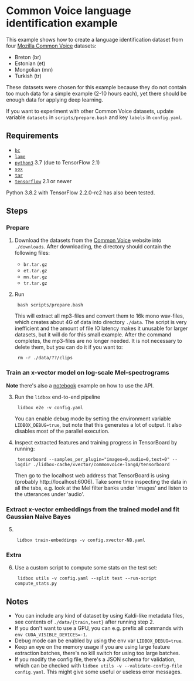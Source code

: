# Common Voice language identification example

This example shows how to create a language identification dataset from four [Mozilla Common Voice](https://voice.mozilla.org/en/datasets) datasets:
* Breton (br)
* Estonian (et)
* Mongolian (mn)
* Turkish (tr)

These datasets were chosen for this example because they do not contain too much data for a simple example (2-10 hours each), yet there should be enough data for applying deep learning.

If you want to experiment with other Common Voice datasets, update variable `datasets` in `scripts/prepare.bash` and key `labels` in `config.yaml`.

## Requirements

* [`bc`](https://www.gnu.org/software/bc)
* [`lame`](https://lame.sourceforge.io)
* [`python3`](https://www.python.org/downloads) 3.7 (due to TensorFlow 2.1)
* [`sox`](http://sox.sourceforge.net)
* [`tar`](https://www.gnu.org/software/tar)
* [`tensorflow`](https://www.tensorflow.org/install) 2.1 or newer

Python 3.8.2 with TensorFlow 2.2.0-rc2 has also been tested.

## Steps

### Prepare

1. Download the datasets from the [Common Voice](https://voice.mozilla.org/en/datasets) website into `./downloads`.
After downloading, the directory should contain the following files:
    * `br.tar.gz`
    * `et.tar.gz`
    * `mn.tar.gz`
    * `tr.tar.gz`

2. Run

        bash scripts/prepare.bash
    This will extract all mp3-files and convert them to 16k mono wav-files, which creates about 4G of data into directory `./data`.
    The script is very inefficient and the amount of file IO latency makes it unusable for larger datasets, but it will do for this small example.
    After the command completes, the mp3-files are no longer needed.
    It is not necessary to delete them, but you can do it if you want to:

        rm -r ./data/??/clips

### Train an x-vector model on log-scale Mel-spectrograms

**Note** there's also a [notebook](./common-voice-4.ipynb) example on how to use the API.

3. Run the `lidbox` end-to-end pipeline

        lidbox e2e -v config.yaml
    You can enable debug mode by setting the environment variable `LIDBOX_DEBUG=true`, but note that this generates a lot of output.
    It also disables most of the parallel execution.

4. Inspect extracted features and training progress in TensorBoard by running:

        tensorboard --samples_per_plugin="images=0,audio=0,text=0" --logdir ./lidbox-cache/xvector/commonvoice-lang4/tensorboard
    Then go to the localhost web address that TensorBoard is using (probably http://localhost:6006).
    Take some time inspecting the data in all the tabs, e.g. look at the Mel filter banks under 'images' and listen to the utterances under 'audio'.

### Extract x-vector embeddings from the trained model and fit Gaussian Naive Bayes

5.

        lidbox train-embeddings -v config.xvector-NB.yaml

### Extra

6. Use a custom script to compute some stats on the test set:

        lidbox utils -v config.yaml --split test --run-script compute_stats.py

## Notes

* You can include any kind of dataset by using Kaldi-like metadata files, see contents of `./data/{train,test}` after running step 2.
* If you don't want to use a GPU, you can e.g. prefix all commands with `env CUDA_VISIBLE_DEVICES=-1`.
* Debug mode can be enabled by using the env var `LIDBOX_DEBUG=true`.
* Keep an eye on the memory usage if you are using large feature extraction batches, there's no kill switch for using too large batches.
* If you modify the config file, there's a JSON schema for validation, which can be checked with `lidbox utils -v --validate-config-file config.yaml`. This might give some useful or useless error messages.
